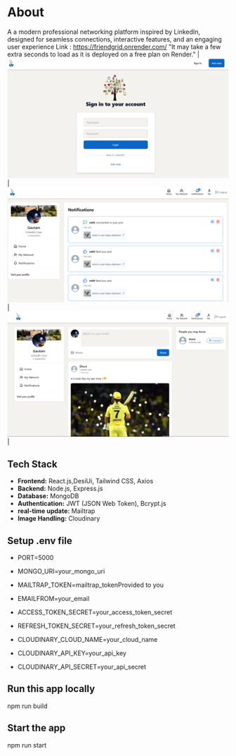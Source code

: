 # About
A  a modern professional networking platform inspired by LinkedIn, designed for seamless connections, interactive
features, and an engaging user experience
Link : https://friendgrid.onrender.com/
"It may take a few extra seconds to load as it is deployed on a free plan on Render."
|![Image 1](./Friendgrid1.png) | ![Image 2](./Friendgrid2.png) |![Image 2](./Friendgrid3.png) |

  
## Tech Stack

- **Frontend:** React.js,DesiUi, Tailwind CSS, Axios 
- **Backend:** Node.js, Express.js
- **Database:** MongoDB
- **Authentication:** JWT (JSON Web Token), Bcrypt.js
- **real-time update:** Mailtrap
- **Image Handling:** Cloudinary

## Setup .env file

- PORT=5000
- MONGO_URI=your_mongo_uri

- MAILTRAP_TOKEN=mailtrap_tokenProvided to you
- EMAILFROM=your_email

- ACCESS_TOKEN_SECRET=your_access_token_secret
- REFRESH_TOKEN_SECRET=your_refresh_token_secret

- CLOUDINARY_CLOUD_NAME=your_cloud_name
- CLOUDINARY_API_KEY=your_api_key
- CLOUDINARY_API_SECRET=your_api_secret
  
## Run this app locally
 npm run build
 
## Start the app
 npm run start


